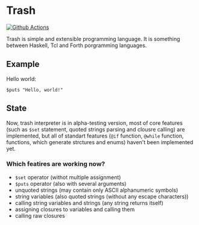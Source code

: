 # Trash
[![Github Actions][img_gh-actions]][gh-actions]

Trash is simple and extensible programming language. It is something between Haskell, Tcl and Forth porgramming languages.

## Example

Hello world:
```trash
$puts "Hello, world!"
```

## State

Now, trash interpreter is in alpha-testing version, most of core features (such as `$set` statement, quoted strings 
parsing and clousre calling) are implemented, but all of standart features (`@if` function, `@while` function, functions,
which generate strctures and enums) haven't been implemented yet.

### Which featires are working now?

- `$set` operator (withot multiple assignment)
- `$puts` operator (also with several arguments)
- unquoted strings (may contain only ASCII alphanumeric symbols)
- string variables (also quoted strings (without any escape characters))
- calling string variables and strings (any string returns itself)
- assigning closures to variables and calling them
- calling raw closures


[gh-actions]: https://github.com/timcryt/trash/actions?query=workflow%3ARust
[img_gh-actions]: https://github.com/timcryt/trash/workflows/Rust/badge.svg